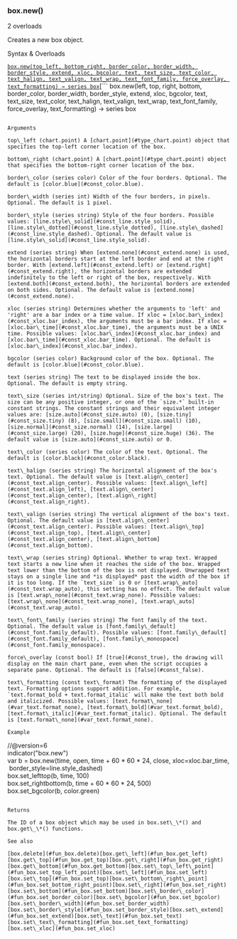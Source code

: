 ### box.new()

2 overloads

Creates a new box object.

Syntax & Overloads

[```
box.new(top_left, bottom_right, border_color, border_width, border_style, extend, xloc, bgcolor, text, text_size, text_color, text_halign, text_valign, text_wrap, text_font_family, force_overlay, text_formatting) → series box
```](#fun_box.new-0)[```
box.new(left, top, right, bottom, border_color, border_width, border_style, extend, xloc, bgcolor, text, text_size, text_color, text_halign, text_valign, text_wrap, text_font_family, force_overlay, text_formatting) → series box
```](#fun_box.new-1)

Arguments

top\_left (chart.point) A [chart.point](#type_chart.point) object that specifies the top-left corner location of the box.

bottom\_right (chart.point) A [chart.point](#type_chart.point) object that specifies the bottom-right corner location of the box.

border\_color (series color) Color of the four borders. Optional. The default is [color.blue](#const_color.blue).

border\_width (series int) Width of the four borders, in pixels. Optional. The default is 1 pixel.

border\_style (series string) Style of the four borders. Possible values: [line.style\_solid](#const_line.style_solid), [line.style\_dotted](#const_line.style_dotted), [line.style\_dashed](#const_line.style_dashed). Optional. The default value is [line.style\_solid](#const_line.style_solid).

extend (series string) When [extend.none](#const_extend.none) is used, the horizontal borders start at the left border and end at the right border. With [extend.left](#const_extend.left) or [extend.right](#const_extend.right), the horizontal borders are extended indefinitely to the left or right of the box, respectively. With [extend.both](#const_extend.both), the horizontal borders are extended on both sides. Optional. The default value is [extend.none](#const_extend.none).

xloc (series string) Determines whether the arguments to 'left' and 'right' are a bar index or a time value. If xloc = [xloc.bar\_index](#const_xloc.bar_index), the arguments must be a bar index. If xloc = [xloc.bar\_time](#const_xloc.bar_time), the arguments must be a UNIX time. Possible values: [xloc.bar\_index](#const_xloc.bar_index) and [xloc.bar\_time](#const_xloc.bar_time). Optional. The default is [xloc.bar\_index](#const_xloc.bar_index).

bgcolor (series color) Background color of the box. Optional. The default is [color.blue](#const_color.blue).

text (series string) The text to be displayed inside the box. Optional. The default is empty string.

text\_size (series int/string) Optional. Size of the box's text. The size can be any positive integer, or one of the `size.*` built-in constant strings. The constant strings and their equivalent integer values are: [size.auto](#const_size.auto) (0), [size.tiny](#const_size.tiny) (8), [size.small](#const_size.small) (10), [size.normal](#const_size.normal) (14), [size.large](#const_size.large) (20), [size.huge](#const_size.huge) (36). The default value is [size.auto](#const_size.auto) or 0.

text\_color (series color) The color of the text. Optional. The default is [color.black](#const_color.black).

text\_halign (series string) The horizontal alignment of the box's text. Optional. The default value is [text.align\_center](#const_text.align_center). Possible values: [text.align\_left](#const_text.align_left), [text.align\_center](#const_text.align_center), [text.align\_right](#const_text.align_right).

text\_valign (series string) The vertical alignment of the box's text. Optional. The default value is [text.align\_center](#const_text.align_center). Possible values: [text.align\_top](#const_text.align_top), [text.align\_center](#const_text.align_center), [text.align\_bottom](#const_text.align_bottom).

text\_wrap (series string) Optional. Whether to wrap text. Wrapped text starts a new line when it reaches the side of the box. Wrapped text lower than the bottom of the box is not displayed. Unwrapped text stays on a single line and *is displayed* past the width of the box if it is too long. If the `text_size` is 0 or [text.wrap\_auto](#const_text.wrap_auto), this setting has no effect. The default value is [text.wrap\_none](#const_text.wrap_none). Possible values: [text.wrap\_none](#const_text.wrap_none), [text.wrap\_auto](#const_text.wrap_auto).

text\_font\_family (series string) The font family of the text. Optional. The default value is [font.family\_default](#const_font.family_default). Possible values: [font.family\_default](#const_font.family_default), [font.family\_monospace](#const_font.family_monospace).

force\_overlay (const bool) If [true](#const_true), the drawing will display on the main chart pane, even when the script occupies a separate pane. Optional. The default is [false](#const_false).

text\_formatting (const text\_format) The formatting of the displayed text. Formatting options support addition. For example, `text.format_bold + text.format_italic` will make the text both bold and italicized. Possible values: [text.format\_none](#var_text.format_none), [text.format\_bold](#var_text.format_bold), [text.format\_italic](#var_text.format_italic). Optional. The default is [text.format\_none](#var_text.format_none).

Example

```
//@version=6  
indicator("box.new")  
var b = box.new(time, open, time + 60 * 60 * 24, close, xloc=xloc.bar_time, border_style=line.style_dashed)  
box.set_lefttop(b, time, 100)  
box.set_rightbottom(b, time + 60 * 60 * 24, 500)  
box.set_bgcolor(b, color.green)
```

Returns

The ID of a box object which may be used in box.set\_\*() and box.get\_\*() functions.

See also

[box.delete](#fun_box.delete)[box.get\_left](#fun_box.get_left)[box.get\_top](#fun_box.get_top)[box.get\_right](#fun_box.get_right)[box.get\_bottom](#fun_box.get_bottom)[box.set\_top\_left\_point](#fun_box.set_top_left_point)[box.set\_left](#fun_box.set_left)[box.set\_top](#fun_box.set_top)[box.set\_bottom\_right\_point](#fun_box.set_bottom_right_point)[box.set\_right](#fun_box.set_right)[box.set\_bottom](#fun_box.set_bottom)[box.set\_border\_color](#fun_box.set_border_color)[box.set\_bgcolor](#fun_box.set_bgcolor)[box.set\_border\_width](#fun_box.set_border_width)[box.set\_border\_style](#fun_box.set_border_style)[box.set\_extend](#fun_box.set_extend)[box.set\_text](#fun_box.set_text)[box.set\_text\_formatting](#fun_box.set_text_formatting)[box.set\_xloc](#fun_box.set_xloc)
